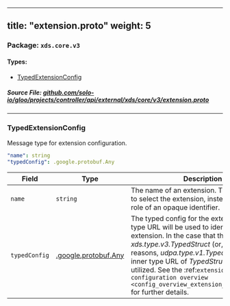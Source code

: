 
---
title: "extension.proto"
weight: 5
---

<!-- Code generated by solo-kit. DO NOT EDIT. -->


### Package: `xds.core.v3` 
#### Types:


- [TypedExtensionConfig](#typedextensionconfig)
  



##### Source File: [github.com/solo-io/gloo/projects/controller/api/external/xds/core/v3/extension.proto](https://github.com/solo-io/gloo/blob/main/projects/controller/api/external/xds/core/v3/extension.proto)





---
### TypedExtensionConfig

 
Message type for extension configuration.

```yaml
"name": string
"typedConfig": .google.protobuf.Any

```

| Field | Type | Description |
| ----- | ---- | ----------- | 
| `name` | `string` | The name of an extension. This is not used to select the extension, instead it serves the role of an opaque identifier. |
| `typedConfig` | [.google.protobuf.Any](https://developers.google.com/protocol-buffers/docs/reference/csharp/class/google/protobuf/well-known-types/any) | The typed config for the extension. The type URL will be used to identify the extension. In the case that the type URL is *xds.type.v3.TypedStruct* (or, for historical reasons, *udpa.type.v1.TypedStruct*), the inner type URL of *TypedStruct* will be utilized. See the :ref:`extension configuration overview <config_overview_extension_configuration>` for further details. |





<!-- Start of HubSpot Embed Code -->
<script type="text/javascript" id="hs-script-loader" async defer src="//js.hs-scripts.com/5130874.js"></script>
<!-- End of HubSpot Embed Code -->
